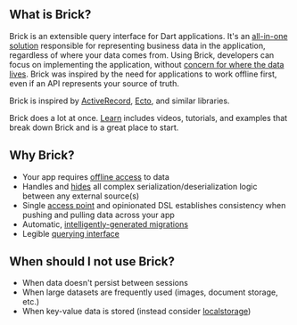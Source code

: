 ## What is Brick?

Brick is an extensible query interface for Dart applications. It's an [all-in-one solution](https://www.youtube.com/watch?v=2noLcro9iIw) responsible for representing business data in the application, regardless of where your data comes from. Using Brick, developers can focus on implementing the application, without [concern for where the data lives](https://www.youtube.com/watch?v=jm5i7e_BQq0). Brick was inspired by the need for applications to work offline first, even if an API represents your source of truth.

Brick is inspired by [ActiveRecord](https://guides.rubyonrails.org/active_record_basics.html), [Ecto](https://hexdocs.pm/ecto/), and similar libraries.

Brick does a lot at once. [Learn](home.md#learn) includes videos, tutorials, and examples that break down Brick and is a great place to start.

## Why Brick?

* Your app requires [offline access](https://github.com/GetDutchie/brick/blob/main/packages/brick_offline_first) to data
* Handles and [hides](https://github.com/GetDutchie/brick/blob/main/packages/brick_build) all complex serialization/deserialization logic between any external source(s)
* Single [access point](data/repositories.md) and opinionated DSL establishes consistency when pushing and pulling data across your app
* Automatic, [intelligently-generated migrations](https://github.com/GetDutchie/brick/blob/main/packages/brick_sqlite)
* Legible [querying interface](data/query.md)

## When should I not use Brick?

* When data doesn't persist between sessions
* When large datasets are frequently used (images, document storage, etc.)
* When key-value data is stored (instead consider [localstorage](https://pub.dev/packages/localstorage))
